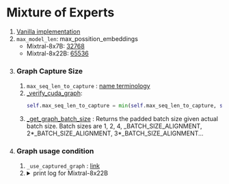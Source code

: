 # Mixture of Experts

1. [Vanilla implementation](https://github.com/pcmoritz/vllm-public/blob/fd4ea8ef5c17a8b991107402a414f6ed355d854d/vllm/model_executor/models/mixtral.py#L133)
2. `max_model_len`: max_possition_embeddings
    - Mixtral-8x7B: [32768](https://huggingface.co/mistralai/Mixtral-8x7B-v0.1/blob/ffe1a706bacbd5abddc5ff99432ee38f7e0662fb/config.json#L12)
    - Mixtral-8x22B: [65536](https://huggingface.co/mistralai/Mixtral-8x22B-v0.1/blob/988690dfcb44977ec67e8b7f7fb663087b4808c5/config.json#L12)
3. ### Graph Capture Size
    1. `max_seq_len_to_capture` : [name terminology](https://github.com/vllm-project/vllm/pull/4518)
    2.  [_verify_cuda_graph](https://github.com/vllm-project/vllm/blob/83caf35e082b2657dce5f71ff965a13653a763b0/vllm/config.py#L335):    
           ```python
           self.max_seq_len_to_capture = min(self.max_seq_len_to_capture, self.max_model_len)
           ```
    3. [_get_graph_batch_size](https://github.com/vllm-project/vllm/blob/83caf35e082b2657dce5f71ff965a13653a763b0/vllm/worker/model_runner.py#L1876) : Returns the padded batch size given actual batch size. Batch sizes are 1, 2, 4, _BATCH_SIZE_ALIGNMENT, 2*_BATCH_SIZE_ALIGNMENT, 3*_BATCH_SIZE_ALIGNMENT...
4. ### Graph usage condition
    1. `_use_captured_graph` : [link](https://github.com/vllm-project/vllm/blob/83caf35e082b2657dce5f71ff965a13653a763b0/vllm/worker/model_runner.py#L713-L722)
    2. <details>
            <summary>print log for Mixtral-8x22B</summary>
            <br>
            <pre> --input-len 8192 --output-len 3 --batch-size 32  </pre>
            <pre>max_seq_len_to_capture is set to 8192+256=8448</pre>
            <pre>
                decode_only: False && not enforce_eager: False
                ,  batch_size: 65536 <= _BATCH_SIZES_TO_CAPTURE: 8192
                ,  max_decode_seq_len: 0, max_encoder_seq_len: 0 <=  max_seq_len_to_capture: 8448
                   batch_size: 65536 <= max_batchsize_to_capture: 256
                   --> result (_use_captured_graph) = False
                decode_only: False && not enforce_eager: False
                ,  batch_size: 65536 <= _BATCH_SIZES_TO_CAPTURE: 8192
                ,  max_decode_seq_len: 0, max_encoder_seq_len: 0 <=  max_seq_len_to_capture: 8448
                   batch_size: 65536 <= max_batchsize_to_capture: 256
                   --> result (_use_captured_graph) = False
                decode_only: False && not enforce_eager: False
                ,  batch_size: 65536 <= _BATCH_SIZES_TO_CAPTURE: 8192
                ,  max_decode_seq_len: 0, max_encoder_seq_len: 0 <=  max_seq_len_to_capture: 8448
                   batch_size: 65536 <= max_batchsize_to_capture: 256
                   --> result (_use_captured_graph) = False
                decode_only: False && not enforce_eager: False
                ,  batch_size: 65536 <= _BATCH_SIZES_TO_CAPTURE: 8192
                ,  max_decode_seq_len: 0, max_encoder_seq_len: 0 <=  max_seq_len_to_capture: 8448
                   batch_size: 65536 <= max_batchsize_to_capture: 256
                   --> result (_use_captured_graph) = False
                decode_only: True && not enforce_eager: False
                ,  batch_size: 32 <= _BATCH_SIZES_TO_CAPTURE: 8192
                ,  max_decode_seq_len: **8193**, max_encoder_seq_len: 0 <=  max_seq_len_to_capture: 8448
                   batch_size: 32 <= max_batchsize_to_capture: 256
                   --> result (_use_captured_graph) = True
                decode_only: True && not enforce_eager: False
                ,  batch_size: 32 <= _BATCH_SIZES_TO_CAPTURE: 8192
                ,  max_decode_seq_len: **8194**, max_encoder_seq_len: 0 <=  max_seq_len_to_capture: 8448
                   batch_size: 32 <= max_batchsize_to_capture: 256
                   --> result (_use_captured_graph) = True
                decode_only: True && not enforce_eager: False
                ,  batch_size: 32 <= _BATCH_SIZES_TO_CAPTURE: 8192
                ,  max_decode_seq_len: **8195**, max_encoder_seq_len: 0 <=  max_seq_len_to_capture: 8448
                   batch_size: 32 <= max_batchsize_to_capture: 256
                   --> result (_use_captured_graph) = True
            </pre>
        </details>
